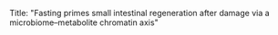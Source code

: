 Title: "Fasting primes small intestinal regeneration after damage via a microbiome–metabolite chromatin axis"
